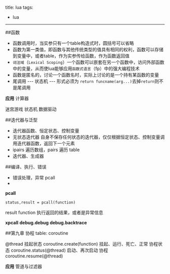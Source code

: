 title: lua
tags: 
- lua
---

##函数
- 函数调用时，当实参只有一个table构造式时，圆括号可以省略
- 函数为第一类值，即函数与其他传统类型的值具有相同的权利，函数可以存储到变量中，或者table，作为实参传给函数，作为函数返回值
- `词法域`（`Lexical Scoping`）一个函数可以嵌套在另一个函数中，访问外部函数中的变量，从而使lua能够应用`函数式语言`（fp）中的强大编程技术
- 函数是匿名的，讨论一个函数名时，实际上讨论的是一个持有某函数的变量
- 尾调用 --- 状态机 --- 形式必须为 `return funcname(arg...)`去掉`return`则不是尾调用


**应用**
计算器

迷宫游戏 状态机
数据驱动

##迭代器与泛型

- 迭代器函数、恒定状态、控制变量
- 无状态迭代器 自身不保存任何状态的迭代器，仅仅根据恒定状态、控制变量调用迭代器函数，返回下一个元素
- ipairs 遍历数组，pairs 遍历 table
- 迭代器、生成器



##编译、执行、错误
- 错误处理，异常 pcall
- 

**pcall**
    
    status,result = pcall(function)

result function 执行返回的结果，或者是异常信息

**xpcall**
**debug.debug**
**debug.backtrace**

##第九章 协程
table: coroutine

@thread 挂起状态 coroutine.create(function)
挂起、运行、死亡、正常
协程状态 coroutine.status(@thread)
启动、再次启动 协程 coroutine.resume(@thread)

**应用**
管道与过滤器



